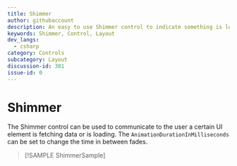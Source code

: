```yaml
---
title: Shimmer
author: githubaccount
description: An easy to use Shimmer control to indicate something is loading.
keywords: Shimmer, Control, Layout
dev_langs:
  - csharp
category: Controls
subcategory: Layout
discussion-id: 381
issue-id: 0
---
```

# Shimmer

The Shimmer control can be used to communicate to the user a certain UI element is fetching data or is loading. The `AnimationDurationInMilliseconds` can be set to change the time in between fades.

> [!SAMPLE ShimmerSample]
